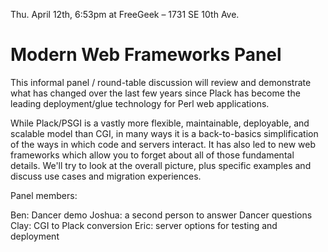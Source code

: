   Thu. April 12th, 6:53pm at FreeGeek – 1731 SE 10th Ave.

# Modern Web Frameworks Panel

This informal panel / round-table discussion will review and demonstrate what has changed over the last few years since Plack has become the leading deployment/glue technology for Perl web applications.

While Plack/PSGI is a vastly more flexible, maintainable, deployable, and scalable model than CGI, in many ways it is a back-to-basics simplification of the ways in which code and servers interact.  It has also led to new web frameworks which allow you to forget about all of those fundamental details.  We'll try to look at the overall picture, plus specific examples and discuss use cases and migration experiences.

Panel members:

  Ben:  Dancer demo
  Joshua: a second person to answer Dancer questions
  Clay: CGI to Plack conversion
  Eric: server options for testing and deployment

